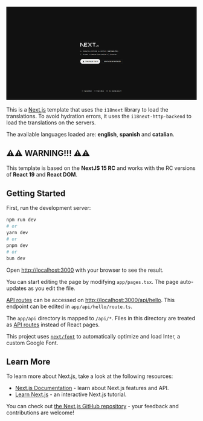 ![](https://github.com/SantosAlarcon/nextjs-i18n-template/blob/main/public/nextjs-i18n-template.webp)

This is a [Next.js](https://nextjs.org) template that uses the `i18next` library to load the translations. To avoid hydration errors, it uses the `i18next-http-backend` to load the translations on the servers.

The available languages loaded are: **english**, **spanish** and **catalian**.

## ⚠️⚠️ WARNING!!! ⚠️⚠️

This template is based on the **NextJS 15 RC** and works with the RC versions of **React 19** and **React DOM**.

## Getting Started

First, run the development server:

```bash
npm run dev
# or
yarn dev
# or
pnpm dev
# or
bun dev
```

Open [http://localhost:3000](http://localhost:3000) with your browser to see the result.

You can start editing the page by modifying `app/pages.tsx`. The page auto-updates as you edit the file.

[API routes](https://nextjs.org/docs/pages/building-your-application/routing/api-routes) can be accessed on [http://localhost:3000/api/hello](http://localhost:3000/app/api/hello). This endpoint can be edited in `app/api/hello/route.ts`.

The `app/api` directory is mapped to `/api/*`. Files in this directory are treated as [API routes](https://nextjs.org/docs/app/building-your-application/routing/route-handlers) instead of React pages.

This project uses [`next/font`](https://nextjs.org/docs/pages/building-your-application/optimizing/fonts) to automatically optimize and load Inter, a custom Google Font.

## Learn More

To learn more about Next.js, take a look at the following resources:

- [Next.js Documentation](https://nextjs.org/docs) - learn about Next.js features and API.
- [Learn Next.js](https://nextjs.org/learn-pages-router) - an interactive Next.js tutorial.

You can check out [the Next.js GitHub repository](https://github.com/vercel/next.js) - your feedback and contributions are welcome!

